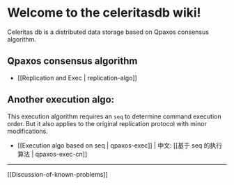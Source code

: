 # Welcome to the celeritasdb wiki!

Celeritas db is a distributed data storage based on Qpaxos consensus algorithm.

## Qpaxos consensus algorithm

- [[Replication and Exec | replication-algo]]

## Another execution algo:

This execution algorithm requires an `seq` to determine command execution order.
But it also applies to the original replication protocol with minor
modifications.

- [[Execution algo based on seq | qpaxos-exec]] | 中文: [[基于 seq 的执行算法 | qpaxos-exec-cn]]

---

[[Discussion-of-known-problems]]
